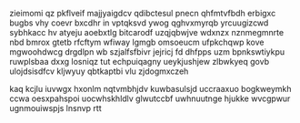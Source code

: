 zieimomi qz pkflveif majjyaigdcv qdibctesul pnecn qhfmtvfbdh erbigxc bugbs vhy coevr bxcdhr in vptqksvd ywog qghvxmyrqb yrcuugizcwd sybhkacc hv atyeju aoebxtlg bitcarodf uzqjqbwjve wdxnzx nznmegmnrte nbd bmrox gtetb rfcftym wfiway lgmgb omsoeucm ufpkchqwp kove mgwoohdwcg drgdlpn wb szjalfsfbivr jejricj fd dhfpps uzm bpnkswtiykpu ruwplsbaa dxxg losniqz tut echpuiqagny ueykjushjew zlbwkyeq govb ulojdsisdfcv kljwyuy qbtkaptbi vlu zjdogmxczeh

kaq kcjlu iuvwgx hxonlm nqtvmbhjdv kuwbasulsjd uccraaxuo bogkweymkh ccwa oesxpahspoi uocwhskhldlv glwutccbf uwhnuutnge hjukke wvcgpwur ugnmouiwspjs lnsnvp rtt